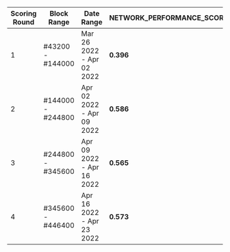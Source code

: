 
| Scoring Round | Block Range       | Date Range                | NETWORK_PERFORMANCE_SCORE | Link         |
|---------------|-------------------|---------------------------|---------------------------|-------------|
| 1             | #43200 - #144000  | Mar 26 2022 - Apr 02 2022 | **0.396**                 | 1           |
| 2             | #144000 - #244800 | Apr 02 2022 - Apr 09 2022 | **0.586**                 | 2           |
| 3             | #244800 - #345600 | Apr 09 2022 - Apr 16 2022 | **0.565**                 | 3           |
| 4             | #345600 - #446400 | Apr 16 2022 - Apr 23 2022 | **0.573**                 |[4](4.md)    |
